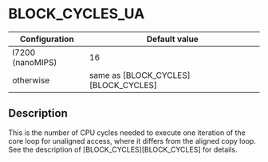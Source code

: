 # BLOCK_CYCLES_UA

| Configuration | Default value |
|------|---------------|
| I7200 (nanoMIPS) | 16 |
| otherwise | same as [BLOCK_CYCLES][BLOCK_CYCLES] |

## Description

This is the number of CPU cycles needed to execute one iteration of the core
loop for unaligned access, where it differs from the aligned copy loop. See
the description of [BLOCK_CYCLES][BLOCK_CYCLES] for details.
